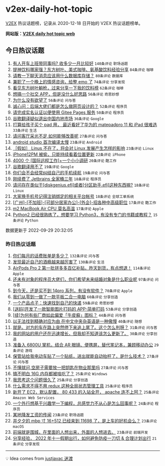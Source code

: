 # v2ex-daily-hot-topic

[V2EX](https://www.v2ex.com/) 热议话题榜，记录从 2020-12-18 日开始的 V2EX 热议话题榜单。

**网站版：[V2EX daily hot topic web](https://boojack.github.io/v2ex-daily-hot-topic-web/)**

## 今日热议话题

<!-- TODAY BEGIN -->

1. [有人开车上班带同事吗? 收多少一月比较好](https://www.v2ex.com/t/883740) `140条评论` `职场话题`
1. [提神饮料哪家强？东方树叶、美式咖啡、氨基酸饮料经验分享](https://www.v2ex.com/t/883794) `84条评论` `咖啡`
1. [请教一下聊天消息应该用什么数据库存储？](https://www.v2ex.com/t/883731) `80条评论` `数据库`
1. [兼职了一个晚上的情感咨询，给整 emo 了](https://www.v2ex.com/t/883821) `74条评论` `分享发现`
1. [看见东方树叶躺枪，过来分享一下我的饮料榜](https://www.v2ex.com/t/883860) `62条评论` `咖啡`
1. [想搞一个社交 APP，但是没什么好思路](https://www.v2ex.com/t/883737) `56条评论` `奇思妙想`
1. [为什么没有欲望了](https://www.v2ex.com/t/883842) `56条评论` `问与答`
1. [诚心问：后端大佬们都是怎么做网页设计的？](https://www.v2ex.com/t/883733) `52条评论` `程序员`
1. [请完成实名认证以便使用 Gitee Pages 服务](https://www.v2ex.com/t/883814) `50条评论` `程序员`
1. [谷歌翻译疑似退出中国内地市场](https://www.v2ex.com/t/883802) `36条评论` `Google`
1. [打算给孩子买个 pad 用， 最近看好了华为的 matepadpro 11 和 iPad 很难选](https://www.v2ex.com/t/883862) `33条评论` `生活`
1. [请问客厅采光不足,如何能够改善呢](https://www.v2ex.com/t/883758) `27条评论` `问与答`
1. [android studio 首次编译太慢](https://www.v2ex.com/t/883751) `23条评论` `Android`
1. [［假如］ Linus 不在了，将会对 Linux 发展产生怎样的影响](https://www.v2ex.com/t/883696) `23条评论` `Linux`
1. [iPhone12PM 被偷，只能持续看着位置更新](https://www.v2ex.com/t/883819) `22条评论` `iPhone`
1. [4000 个 [国际远程工作]+一个小小调研](https://www.v2ex.com/t/883792) `20条评论` `酷工作`
1. [谷歌翻译用不了](https://www.v2ex.com/t/883853) `19条评论` `Google`
1. [你们会不会经常纠结自己的手机续航](https://www.v2ex.com/t/883828) `19条评论` `问与答`
1. [刚续费了 Jetbrains 全家桶三年](https://www.v2ex.com/t/883905) `18条评论` `程序员`
1. [请问存在类似于[diskgenius.efi]或者[分区助手.efi]这种东西嘛?](https://www.v2ex.com/t/883893) `18条评论` `Linux`
1. [大家换手机号记得注销绑定的相关平台帐号](https://www.v2ex.com/t/883866) `18条评论` `全球工单系统`
1. [[广州]-[不加班]-[可部分居家办公]-[外企]-招各种中高级职位](https://www.v2ex.com/t/883873) `17条评论` `酷工作`
1. [m2 MacBook Air CPU 莫名高温](https://www.v2ex.com/t/883741) `17条评论` `Apple`
1. [Python2 已经很熟练了，想要学习 Python3，有没有专门的书籍或教程？](https://www.v2ex.com/t/883886) `15条评论` `Python`

数据更新于 2022-09-29 20:32:05

<!-- TODAY END -->

### 昨日热议话题

<!-- YESTERDAY BEGIN -->

1. [你们每月的话费账单是多少？](https://www.v2ex.com/t/883439) `132条评论` `问与答`
1. [发现最近自己的酒瘾越来越厉害了](https://www.v2ex.com/t/883515) `130条评论` `生活`
1. [AirPods Pro 2 第一批拼多多百亿补贴，昨天到货，有点想退！](https://www.v2ex.com/t/883427) `114条评论` `Apple`
1. [还未有对象的程序员大佬们，你们希望未来结婚对象是什么职业呢](https://www.v2ex.com/t/883455) `97条评论` `问与答`
1. [到今天，还是买不到 14pro 系列，有没有软件？](https://www.v2ex.com/t/883453) `70条评论` `Apple`
1. [我们从零到一做了一款平板二合一电脑](https://www.v2ex.com/t/883510) `60条评论` `分享创造`
1. [一个产品点子：快速找到自己的快递](https://www.v2ex.com/t/883521) `59条评论` `奇思妙想`
1. [[送码]开发了一款智能图片打码的 APP-简单打码](https://www.v2ex.com/t/883463) `53条评论` `分享创造`
1. [[续]为何有些厂商如此偏爱「牛皮癣」图标？](https://www.v2ex.com/t/883424) `44条评论` `问与答`
1. [以无法找到精确对应为由 在中文中夹杂英语是一种傲慢](https://www.v2ex.com/t/883586) `40条评论` `随想`
1. [就是。对方的车在路上突然停下来追上尾了。这个怎么判呀？](https://www.v2ex.com/t/883520) `31条评论` `问与答`
1. [我的网站的用户还在迅速增长，但我却不知道该怎么更新了。](https://www.v2ex.com/t/883669) `30条评论` `分享创造`
1. [准备入 6800U 掌机，结合 AR 眼镜、便携屏，替代笔记本，兼顾移动办公](https://www.v2ex.com/t/883464) `29条评论` `游戏`
1. [保管站给我电动车贴了一个贴纸，进出就能自动抬杆了，是什么技术？](https://www.v2ex.com/t/883532) `27条评论` `问与答`
1. [不懂就问,空房子需要放一把钥匙在物业那里吗](https://www.v2ex.com/t/883443) `27条评论` `问与答`
1. [搞不明白 16G 内存都被啥吃了？](https://www.v2ex.com/t/883648) `25条评论` `Windows`
1. [我思考这个问题很久了](https://www.v2ex.com/t/883624) `25条评论` `分享创造`
1. [什么需求不得不用 redux 这种全局状态管理工具](https://www.v2ex.com/t/883539) `25条评论` `程序员`
1. [新开了 EC2，默认配置， 80 433 的入站全开， apache 连不上阿？](https://www.v2ex.com/t/883484) `25条评论` `Amazon Web Services`
1. [一个外行想基于兴趣学一下编程，总感觉力不从心是怎么回事呢？](https://www.v2ex.com/t/883647) `24条评论` `程序员`
1. [某地降发工资的传闻](https://www.v2ex.com/t/883638) `23条评论` `职场话题`
1. [并夕夕的 mbp 寸 16+512 已经来到 11698 了，是上车的好机会么？](https://www.v2ex.com/t/883552) `23条评论` `macOS`
1. [前端就是围城，在里面的人想出来，外面的人想进去。](https://www.v2ex.com/t/883490) `23条评论` `前端开发`
1. [分享经验， 2022 年十一假期出行，如何避免防疫一刀切 & 合理计划出行](https://www.v2ex.com/t/883572) `21条评论` `分享发现`

<!-- YESTERDAY END -->

---

💡 Idea comes from [justjavac 迷渡](https://github.com/justjavac/)
